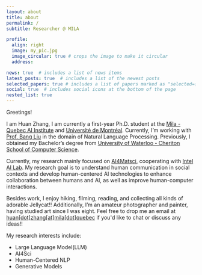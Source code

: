 ```yaml
---
layout: about
title: about
permalink: /
subtitle: Researcher @ MILA

profile:
  align: right
  image: my_pic.jpg
  image_circular: true # crops the image to make it circular
  address: 

news: true  # includes a list of news items
latest_posts: true  # includes a list of the newest posts
selected_papers: true # includes a list of papers marked as "selected={true}"
social: true  # includes social icons at the bottom of the page
nested_list: true
---
```


Greetings!

I am Huan Zhang, I am currently a first-year Ph.D. student at the [Mila - Quebec AI Institute](https://mila.quebec/en) and [Université de Montréal](https://www.umontreal.ca/). Currently, I’m working with [Prof. Bang Liu](https://mila.quebec/en/person/bang-liu/) in the domain of Natural Language Processing. Previously, I obtained my Bachelor’s degree from [University of Waterloo - Cheriton School of Computer Science](https://cs.uwaterloo.ca/).

Currently, my research mainly focused on [AI4Matsci](https://www-labs.iro.umontreal.ca/~liubang/project-nlp4matsci.html), cooperating with [Intel AI Lab](https://intelailabpage.github.io/team/). My research goal is to understand human communication in social contexts and develop human-centered AI technologies to enhance collaboration between humans and AI, as well as improve human-computer interactions.

Besides work, I enjoy hiking, filming, reading, and collecting all kinds of adorable Jellycat!! Additionally, I’m an amateur photographer and painter, having studied art since I was eight. Feel free to drop me an email at [huan[dot]zhang[at]mila[dot]quebec](email:huan.zhang@mila.quebec) if you'd like to chat or discuss any ideas!!

My research interests include:

- Large Language Model(LLM)
- AI4Sci
- Human-Centered NLP
- Generative Models

<!-- Write your biography here. Tell the world about yourself. Link to your favorite [subreddit](http://reddit.com). You can put a picture in, too. The code is already in, just name your picture `prof_pic.jpg` and put it in the `img/` folder. -->

<!-- Put your address / P.O. box / other info right below your picture. You can also disable any of these elements by editing `profile` property of the YAML header of your `_pages/`. Edit `_bibliography/papers.bib` and Jekyll will render your [publications page](/al-folio/publications/) automatically. -->

<!-- Link to your social media connections, too. This theme is set up to use [Font Awesome icons](http://fortawesome.github.io/Font-Awesome/) and [Academicons](https://jpswalsh.github.io/academicons/), like the ones below. Add your Facebook, Twitter, LinkedIn, Google Scholar, or just disable all of them. -->

